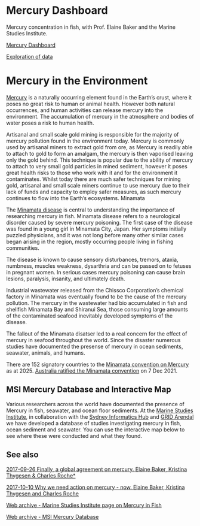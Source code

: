 # Mercury Dashboard
Mercury concentration in fish, with Prof. Elaine Baker and the Marine Studies Institute.

[Mercury Dashboard](https://gdmcdonald.github.io/mercury/)

[Exploration of data](https://gdmcdonald.github.io/mercury/Explore_mercury_data.html)

# Mercury in the Environment

[Mercury](https://en.wikipedia.org/wiki/Mercury_(element)) is a naturally occurring element found in the Earth’s crust, where it poses no great risk to human or animal health. However both natural occurrences, and human activities can release mercury into the environment. The accumulation of mercury in the atmosphere and bodies of water poses a risk to human health.

Artisanal and small scale gold mining is responsible for the majority of mercury pollution found in the environment today. Mercury is commonly used by artisanal miners to extract gold from ore, as Mercury is readily able to attach to gold to form an amalgam, the mercury is then vaporised leaving only the gold behind. This technique is popular due to the ability of mercury to attach to very small gold particles in mined sediment, however it poses great health risks to those who work with it and for the environment it contaminates. Whilst today there are much safer techniques for mining gold, artisanal and small scale miners continue to use mercury due to their lack of funds and capacity to employ safer measures, as such mercury continues to flow into the Earth’s ecosystems.
Minamata

The [Minamata disease](https://en.wikipedia.org/wiki/Minamata_disease) is central to understanding the importance of researching mercury in fish. Minamata disease refers to a neurological disorder caused by severe mercury poisoning. The first case of the disease was found in a young girl in Minamata City, Japan. Her symptoms initially puzzled physicians, and it was not long before many other similar cases began arising in the region, mostly occurring people living in fishing communities.

The disease is known to cause sensory disturbances, tremors, ataxia, numbness, muscles weakness, dysarthria and can be passed on to fetuses in pregnant women. In serious cases mercury poisoning can cause brain lesions, paralysis, insanity, and ultimately death.

Industrial wastewater released from the Chissco Corporation’s chemical factory in Minamata was eventually found to be the cause of the mercury pollution. The mercury in the wastewater had bio accumulated in fish and shellfish Minamata Bay and Shiranui Sea, those consuming large amounts of the contaminated seafood inevitably developed symptoms of the disease.

The fallout of the Minamata disatser led to a real concern for the effect of mercury in seafood throughout the world. Since the disaster numerous studies have documented the presense of mercury in ocean sediments, seawater, animals, and humans.

There are 152 signatory countries to the [Minamata convention on Mercury](https://minamataconvention.org/en) as at 2025. [Australia ratified the Minamata convention](https://www.dcceew.gov.au/environment/protection/chemicals-management/mercury) on 7 Dec 2021.

## MSI Mercury Database and Interactive Map

Various researchers across the world have documented the presence of Mercury in fish, seawater, and ocean floor sediments. At the [Marine Studies Institute](https://marine-science.sydney.edu.au), in collaboration with the [Sydney Informatics Hub](http://informatics.sydney.edu.au) and [GRID Arendal](https://www.grida.no) we have developed a database of studies investigating mercury in fish, ocean sediment and seawater.  You can use the interactive map below to see where these were conducted and what they found.

## See also

[2017-09-26 Finally, a global agreement on mercury. Elaine Baker, Kristina Thygesen & Charles Roche*](https://news.grida.no/finally-a-global-agreement-on-mercury)

[2017-10-10 Why we need action on mercury - now. Elaine Baker, Kristina Thygesen and Charles Roche ](https://news.grida.no/why-we-need-action-on-mercury-now)

[Web archive - Marine Studies Institute page on Mercury in Fish](https://web.archive.org/web/20221208000730/https://marine-studies-institute.sydney.edu.au/mercury-in-fish/)

[Web archive - MSI Mercury Database](https://web.archive.org/web/20230128154445/https://marine-studies-institute.sydney.edu.au/mercury-database/)
